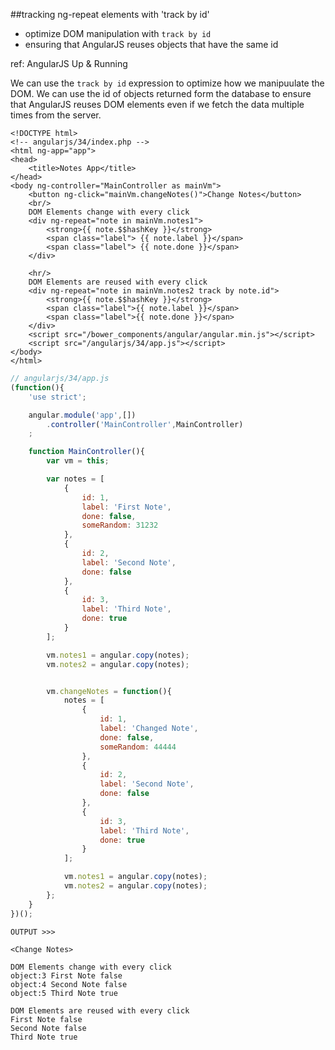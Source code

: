 ##tracking ng-repeat elements with 'track by id'
* optimize DOM manipulation with `track by id`
* ensuring that AngularJS reuses objects that have the same id

ref: AngularJS Up & Running

We can use the `track by id` expression to optimize how we manipuulate the DOM.
We can use the id of objects returned form the database to ensure that AngularJS
reuses DOM elements even if we fetch the data multiple times from the server.


```
<!DOCTYPE html>
<!-- angularjs/34/index.php -->
<html ng-app="app">
<head>
    <title>Notes App</title>
</head>
<body ng-controller="MainController as mainVm">
    <button ng-click="mainVm.changeNotes()">Change Notes</button>
    <br/>
    DOM Elements change with every click
    <div ng-repeat="note in mainVm.notes1">
        <strong>{{ note.$$hashKey }}</strong>
        <span class="label"> {{ note.label }}</span>
        <span class="label"> {{ note.done }}</span>
    </div>

    <hr/>
    DOM Elements are reused with every click
    <div ng-repeat="note in mainVm.notes2 track by note.id">
        <strong>{{ note.$$hashKey }}</strong>
        <span class="label">{{ note.label }}</span>
        <span class="label">{{ note.done }}</span>
    </div>
    <script src="/bower_components/angular/angular.min.js"></script>
    <script src="/angularjs/34/app.js"></script>
</body>
</html>
```

```javascript
// angularjs/34/app.js
(function(){
    'use strict';

    angular.module('app',[])
        .controller('MainController',MainController)
    ;

    function MainController(){
        var vm = this;

        var notes = [
            {
                id: 1,
                label: 'First Note',
                done: false,
                someRandom: 31232
            },
            {
                id: 2,
                label: 'Second Note',
                done: false
            },
            {
                id: 3,
                label: 'Third Note',
                done: true
            }
        ];

        vm.notes1 = angular.copy(notes);
        vm.notes2 = angular.copy(notes);


        vm.changeNotes = function(){
            notes = [
                {
                    id: 1,
                    label: 'Changed Note',
                    done: false,
                    someRandom: 44444
                },
                {
                    id: 2,
                    label: 'Second Note',
                    done: false
                },
                {
                    id: 3,
                    label: 'Third Note',
                    done: true
                }
            ];

            vm.notes1 = angular.copy(notes);
            vm.notes2 = angular.copy(notes);
        };
    }
})();
```

```
OUTPUT >>>

<Change Notes>

DOM Elements change with every click
object:3 First Note false
object:4 Second Note false
object:5 Third Note true

DOM Elements are reused with every click
First Note false
Second Note false
Third Note true
```